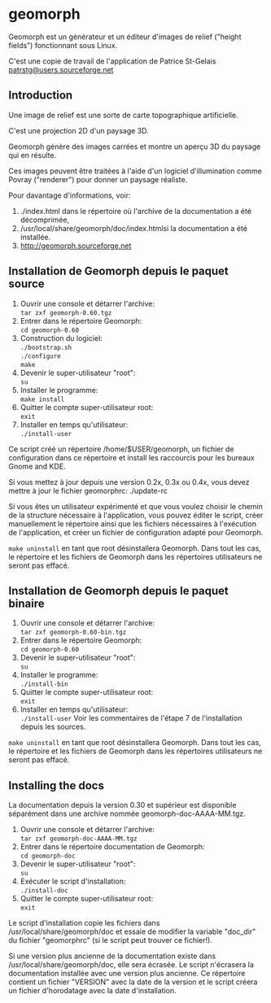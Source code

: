 geomorph
========

Geomorph est un générateur et un éditeur d'images de relief ("height fields") fonctionnant sous Linux.

C'est une copie de travail de l'application de Patrice St-Gelais <patrstg@users.sourceforge.net>

Introduction
------------

Une image de relief est une sorte de carte topographique artificielle.

C'est une projection 2D d'un paysage 3D.

Geomorph génère des images carrées et montre un aperçu 3D du paysage qui en résulte.

Ces images peuvent être traitées à l'aide d'un logiciel d'illumination comme Povray
("renderer") pour donner un paysage réaliste.

Pour davantage d'informations, voir:

1. ./index.html  dans le répertoire où l'archive de la documentation a été décomprimée,
2. /usr/local/share/geomorph/doc/index.htmlsi la documentation a été installée.
3. http://geomorph.sourceforge.net

Installation de Geomorph depuis le paquet source
------------------------------------------------

1. Ouvrir une console et détarrer l'archive:  
`tar zxf geomorph-0.60.tgz`
2. Entrer dans le répertoire Geomorph:  
`cd geomorph-0.60`
3. Construction du logiciel:  
`./bootstrap.sh`  
`./configure`  
`make`  
4. Devenir le super-utilisateur "root":  
`su`
5. Installer le programme:  
`make install`
6. Quitter le compte super-utilisateur root:  
`exit`
7. Installer en temps qu'utilisateur:  
`./install-user`

Ce script créé un répertoire /home/$USER/geomorph, un fichier de configuration dans ce répertoire et install les raccourcis pour les bureaux Gnome and KDE.

Si vous mettez à jour depuis une version 0.2x, 0.3x ou 0.4x, vous devez mettre à jour le fichier geomorphrc:
./update-rc

Si vous êtes un utilisateur expérimenté et que vous voulez choisir le chemin de la structure nécessaire à l'application, vous pouvez éditer le script, créer manuellement le répertoire ainsi que les fichiers nécessaires à l'exécution de l'application, et créer un fichier de configuration adapté pour Geomorph.

`make uninstall` en tant que root désinstallera Geomorph.  Dans tout les cas, le répertoire et les fichiers de Geomorph dans les répertoires utilisateurs ne seront pas effacé.


Installation de Geomorph depuis le paquet binaire
-------------------------------------------------

1. Ouvrir une console et détarrer l'archive:  
`tar zxf geomorph-0.60-bin.tgz`
2. Entrer dans le répertoire Geomorph:  
`cd geomorph-0.60`
3. Devenir le super-utilisateur "root":  
`su`
4. Installer le programme:  
`./install-bin`
5. Quitter le compte super-utilisateur root:  
`exit`
6. Installer en temps qu'utilisateur:  
`./install-user`
Voir les commentaires de l'étape 7 de l'installation depuis les sources.

`make uninstall` en tant que root désinstallera Geomorph.  Dans tout les cas, le répertoire et les fichiers de Geomorph dans les répertoires utilisateurs ne seront pas effacé.


Installing the docs
-------------------

La documentation depuis la version 0.30 et supérieur est disponible séparément dans une archive nommée geomorph-doc-AAAA-MM.tgz.

1. Ouvrir une console et détarrer l'archive:  
`tar zxf geomorph-doc-AAAA-MM.tgz `
2. Entrer dans le répertoire documentation de Geomorph:   
`cd geomorph-doc`
3. Devenir le super-utilisateur "root":  
`su`
4. Exécuter le script d'installation:  
`./install-doc`
5. Quitter le compte super-utilisateur root:  
`exit`

Le script d'installation copie les fichiers dans /usr/local/share/geomorph/doc et essaie de modifier la variable "doc_dir" du fichier "geomorphrc" (si le script peut trouver ce fichier!).

Si une version plus ancienne de la documentation existe dans /usr/local/share/geomorph/doc, elle sera écrasée. Le script n'écrasera la documentation installée avec une version plus ancienne. Ce répertoire contient un fichier "VERSION" avec la date de la version et le script créera un fichier d'horodatage avec la date d'installation.
